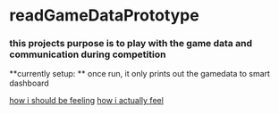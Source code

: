 # readGameDataPrototype
### this projects purpose is to play with the game data and communication during competition

**currently setup: **
once run, it only prints out the gamedata to smart dashboard

[how i should be feeling](https://ugc.kn3.net/i/origin/https://www.recreoviral.com/wp-content/uploads/2017/02/rey.gif)
[how i actually feel](https://media1.tenor.com/images/afc199aba63308be9826b60cfc574653/tenor.gif?itemid=8712171)